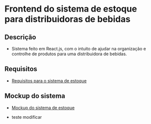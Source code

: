 # Frontend do sistema de estoque para distribuidoras de bebidas

## Descrição
-  Sistema feito em React.js, com o intuito de ajudar na organização e controlhe de produtos para uma distribuidora de bebidas.

## Requisitos
-  [Requisitos para o sistema de estoque](https://docs.google.com/document/d/1QP8O4ggnyNbrkw-qVRurbNVyb3KTHI5AsPtOVHcw-XQ/edit?usp=sharing)

## Mockup do sistema
-  [Mockup do sistema de estoque](https://www.figma.com/file/mu7kQ1DxwEQVwH3xrYcljm/Untitled?node-id=0%3A1)

- teste modificar
